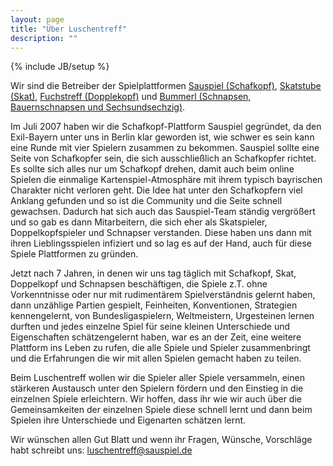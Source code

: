 ```yaml
---
layout: page
title: "Über Luschentreff"
description: ""
---
```

{% include JB/setup %}

Wir sind die Betreiber der Spielplattformen [Sauspiel (Schafkopf)](www.sauspiel.de), [Skatstube (Skat)](www.skatstube.de), [Fuchstreff (Dopplekopf)](www.fuchstreff.de) und [Bummerl (Schnapsen, Bauernschnapsen und Sechsundsechzig)](www.bummerl.at).

Im Juli 2007 haben wir die Schafkopf-Plattform Sauspiel gegründet, da den Exil-Bayern unter uns in Berlin klar geworden ist, wie schwer es sein kann eine Runde mit vier Spielern zusammen zu bekommen. Sauspiel sollte eine Seite von Schafkopfer sein, die sich ausschließlich an Schafkopfer richtet. Es sollte sich alles nur um Schafkopf drehen, damit auch beim online Spielen die einmalige Kartenspiel-Atmosphäre mit ihrem typisch bayrischen Charakter nicht verloren geht. Die Idee hat unter den Schafkopfern viel Anklang gefunden und so ist die Community und die Seite schnell gewachsen. Dadurch hat sich auch das Sauspiel-Team ständig vergrößert und so gab es dann Mitarbeitern, die sich eher als Skatspieler, Doppelkopfspieler und Schnapser verstanden. Diese haben uns dann mit ihren Lieblingsspielen infiziert und so lag es auf der Hand, auch für diese Spiele Plattformen zu gründen.

Jetzt nach 7 Jahren, in denen wir uns tag täglich mit Schafkopf, Skat, Doppelkopf und Schnapsen beschäftigen, die Spiele z.T. ohne Vorkenntnisse oder nur mit rudimentärem Spielverständnis gelernt haben, dann unzählige Partien gespielt, Feinheiten, Konventionen, Strategien kennengelernt, von Bundesligaspielern, Weltmeistern, Urgesteinen lernen durften und jedes einzelne Spiel für seine kleinen Unterschiede und Eigenschaften schätzengelernt haben, war es an der Zeit, eine weitere Plattform ins Leben zu rufen, die alle Spiele und Spieler zusammenbringt und die Erfahrungen die wir mit allen Spielen gemacht haben zu teilen. 

Beim Luschentreff wollen wir die Spieler aller Spiele versammeln, einen stärkeren Austausch unter den Spielern fördern und den Einstieg in die einzelnen Spiele erleichtern. Wir hoffen, dass ihr wie wir auch über die Gemeinsamkeiten der einzelnen Spiele diese schnell lernt und dann beim Spielen ihre Unterschiede und Eigenarten schätzen lernt.

Wir wünschen allen Gut Blatt und wenn ihr Fragen, Wünsche, Vorschläge habt schreibt uns: luschentreff@sauspiel.de
